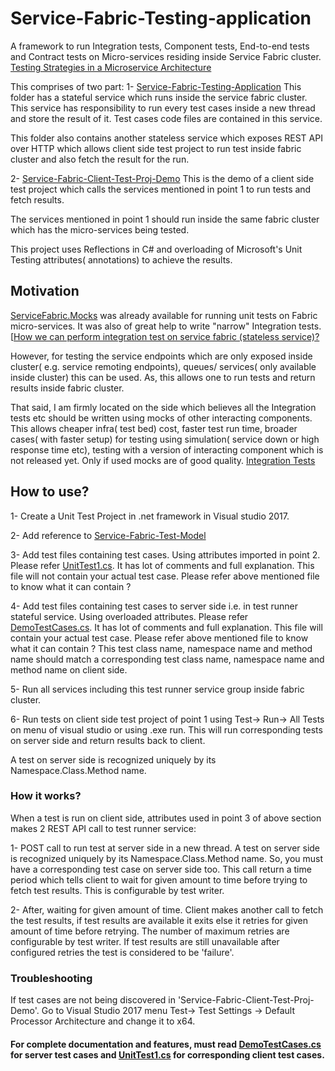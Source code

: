# Service-Fabric-Testing-application

A framework to run Integration tests, Component tests, End-to-end tests and Contract tests on Micro-services residing inside Service Fabric cluster.
[Testing Strategies in a Microservice Architecture](https://martinfowler.com/articles/microservice-testing)

This comprises of two part:
1- [Service-Fabric-Testing-Application](https://github.com/ankitbishtkec/Service-Fabric-Testing-application/tree/master/Service-Fabric-Testing-Application "Service-Fabric-Testing-Application") This folder has a stateful service which runs inside the service fabric cluster. This service has responsibility to run every test cases inside a new thread and store the result of it. Test cases code files are contained in this service.

This folder also contains another stateless service which exposes REST API over HTTP which allows client side test project to run test inside fabric cluster and also fetch the result for the run.

2- [Service-Fabric-Client-Test-Proj-Demo](https://github.com/ankitbishtkec/Service-Fabric-Testing-application/tree/master/Service-Fabric-Client-Test-Proj-Demo "Service-Fabric-Client-Test-Proj-Demo") This is the demo of a client side test project which calls the services mentioned in point 1 to run tests and fetch results.

The services mentioned in point 1 should run inside the same fabric cluster which has the micro-services being tested.

This project uses Reflections in C# and overloading of Microsoft's Unit Testing attributes( annotations) to achieve the results.

## Motivation
 [ServiceFabric.Mocks](https://github.com/loekd/ServiceFabric.Mocks) was already available for running unit tests on Fabric micro-services. It was also of great help to write "narrow" Integration tests.[[How we can perform integration test on service fabric (stateless service)?](https://stackoverflow.com/questions/41782300/how-we-can-perform-integration-test-on-service-fabric-stateless-service)
 
 However, for testing the service endpoints which are only exposed inside cluster( e.g. service remoting endpoints), queues/ services( only available inside cluster) this can be used. As, this allows one to run tests and return results inside fabric cluster.
 
That said, I am firmly located on the side which believes all the Integration tests etc should be written using mocks of other interacting components. This allows cheaper infra( test bed) cost, faster test run time, broader cases( with faster setup) for testing using simulation( service down or high response time etc), testing with a version of interacting component which is not released yet. Only if used mocks are of good quality.
[Integration Tests](https://martinfowler.com/bliki/IntegrationTest.html)


## How to use?
1-  Create a Unit Test Project in .net framework in Visual studio 2017.

2-  Add reference to [Service-Fabric-Test-Model](https://github.com/ankitbishtkec/Service-Fabric-Testing-application/tree/master/Service-Fabric-Client-Test-Proj-Demo/Service-Fabric-Test-Model)

3- Add test files containing test cases. Using attributes imported in point 2. Please refer [UnitTest1.cs](https://github.com/ankitbishtkec/Service-Fabric-Testing-application/blob/master/Service-Fabric-Client-Test-Proj-Demo/Service-Fabric-Client-Test-Proj-Demo/TestExamples/UnitTest1.cs "UnitTest1.cs"). It has lot of comments and full explanation. This file will not contain your actual test case. Please refer above mentioned file to know what it can contain ?

4- Add test files containing test cases to server side i.e. in test runner stateful service. Using overloaded attributes. Please refer [DemoTestCases.cs](https://github.com/ankitbishtkec/Service-Fabric-Testing-application/blob/master/Service-Fabric-Testing-Application/Service_Fabric_Test_Runner/TestExamples/DemoTestCases.cs "DemoTestCases.cs"). It has lot of comments and full explanation. This file will contain your actual test case. Please refer above mentioned file to know what it can contain ? This test class name, namespace name and method name should match a corresponding test class name, namespace name and method name on client side.

5- Run all services including this test runner service group inside fabric cluster.

6- Run tests on client side test project of point 1 using Test-> Run-> All Tests on menu of visual studio or using .exe run. This will run corresponding tests on server side and return results back to client.

A test on server side is recognized uniquely by its Namespace.Class.Method name.

### How it works?
When a test is run on client side, attributes used in point 3 of above section makes 2 REST API call to test runner service:

1- POST call to run test at server side in a new thread. A test on server side is recognized uniquely by its Namespace.Class.Method name. So, you must have a corresponding test case on server side too.
This call return a time period which tells client to wait for given amount to time before trying to fetch test results. This is configurable by test writer.

2- After, waiting for given amount of time. Client makes another call to fetch the test results, if test results are available it exits else it retries for given amount of time before retrying. The number of maximum retries are configurable by test writer. If test results are still unavailable after configured retries the test is considered to be 'failure'.

### Troubleshooting
If test cases are not being discovered in 'Service-Fabric-Client-Test-Proj-Demo'. Go to Visual Studio 2017 menu Test-> Test Settings -> Default Processor Architecture and change it to x64.


#### For complete documentation and features, must read [DemoTestCases.cs](https://github.com/ankitbishtkec/Service-Fabric-Testing-application/blob/master/Service-Fabric-Testing-Application/Service_Fabric_Test_Runner/TestExamples/DemoTestCases.cs "DemoTestCases.cs") for server test cases and [UnitTest1.cs](https://github.com/ankitbishtkec/Service-Fabric-Testing-application/blob/master/Service-Fabric-Client-Test-Proj-Demo/Service-Fabric-Client-Test-Proj-Demo/TestExamples/UnitTest1.cs "UnitTest1.cs") for corresponding client test cases.
